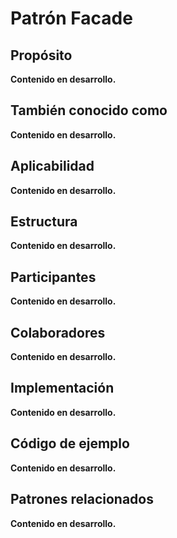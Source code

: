 # Patrón Facade

## Propósito

**Contenido en desarrollo.**

## También conocido como

**Contenido en desarrollo.**

## Aplicabilidad

**Contenido en desarrollo.**

## Estructura

**Contenido en desarrollo.**

## Participantes

**Contenido en desarrollo.**

## Colaboradores

**Contenido en desarrollo.**

## Implementación

**Contenido en desarrollo.**

## Código de ejemplo

**Contenido en desarrollo.**

## Patrones relacionados

**Contenido en desarrollo.**

